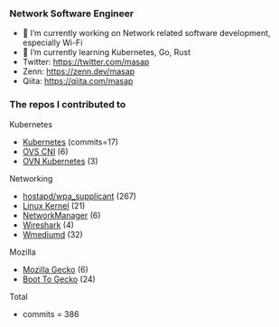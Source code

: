 ### Network Software Engineer
- 🔭 I’m currently working on Network related software development, especially Wi-Fi
- 🌱 I’m currently learning Kubernetes, Go, Rust
- Twitter: https://twitter.com/masap
- Zenn: https://zenn.dev/masap
- Qiita: https://qiita.com/masap

### The repos I contributed to
Kubernetes
- [Kubernetes](https://github.com/kubernetes/kubernetes/commits?author=masap) (commits=17)
- [OVS CNI](https://github.com/k8snetworkplumbingwg/ovs-cni/commits?author=masap) (6)
- [OVN Kubernetes](https://github.com/ovn-org/ovn-kubernetes/commits?author=masap) (3)

Networking
- [hostapd/wpa_supplicant](https://w1.fi/cgit/hostap/log/?qt=author&q=Masashi+Honma) (267)
- [Linux Kernel](https://git.kernel.org/pub/scm/linux/kernel/git/stable/linux.git/log/?qt=author&q=Masashi+Honma) (21)
- [NetworkManager](https://github.com/NetworkManager/NetworkManager/commits?author=masap) (6)
- [Wireshark](https://github.com/wireshark/wireshark/commits?author=masap) (4)
- [Wmediumd](https://github.com/bcopeland/wmediumd/commits?author=masap) (32)

Mozilla
- [Mozilla Gecko](https://github.com/mozilla/gecko-dev/commits?author=masap) (6)
- [Boot To Gecko](https://github.com/mozilla-b2g/gaia/commits?author=masap) (24)

Total
- commits = 386
